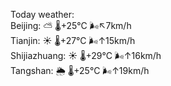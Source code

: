 Today weather:  
Beijing: ⛅️  🌡️+25°C 🌬️↖7km/h  
Tianjin: ☀️   🌡️+27°C 🌬️↑15km/h  
Shijiazhuang: ☀️   🌡️+29°C 🌬️↑16km/h  
Tangshan: 🌦   🌡️+25°C 🌬️↑19km/h  
